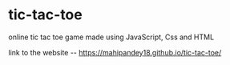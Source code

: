 # tic-tac-toe
online tic tac toe game made using JavaScript, Css and HTML 

link to the website --
https://mahipandey18.github.io/tic-tac-toe/


